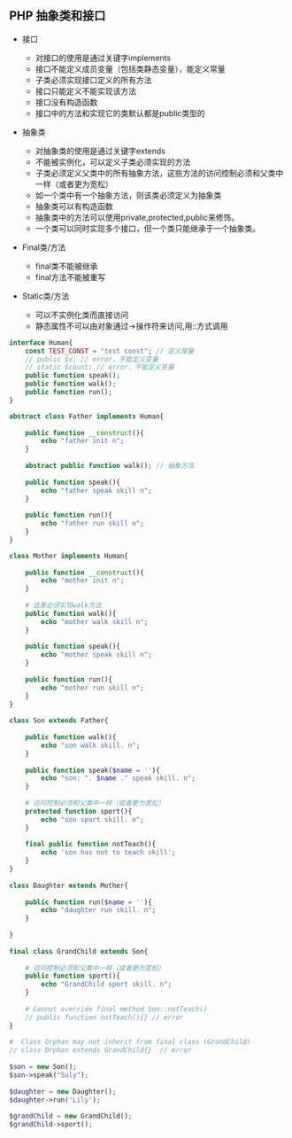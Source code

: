 ﻿  
## PHP 抽象类和接口  
  
* 接口  
  
    * 对接口的使用是通过关键字implements  
    * 接口不能定义成员变量（包括类静态变量），能定义常量  
    * 子类必须实现接口定义的所有方法  
    * 接口只能定义不能实现该方法  
    * 接口没有构造函数  
    * 接口中的方法和实现它的类默认都是public类型的  
  
* 抽象类  
  
    * 对抽象类的使用是通过关键字extends  
    * 不能被实例化，可以定义子类必须实现的方法  
    * 子类必须定义父类中的所有抽象方法，这些方法的访问控制必须和父类中一样（或者更为宽松）  
    * 如一个类中有一个抽象方法，则该类必须定义为抽象类  
    * 抽象类可以有构造函数  
    * 抽象类中的方法可以使用private,protected,public来修饰。  
    * 一个类可以同时实现多个接口，但一个类只能继承于一个抽象类。  
  
* Final类/方法  
  
    * final类不能被继承  
    * final方法不能被重写  
  
* Static类/方法  
  
    * 可以不实例化类而直接访问  
    * 静态属性不可以由对象通过->操作符来访问,用::方式调用  
      
```php  
interface Human{  
    const TEST_CONST = "test const"; // 定义常量  
    // public $v; // error，不能定义变量  
    // static $count; // error，不能定义变量  
    public function speak();  
    public function walk();  
    public function run();  
}  
```  
  
```php  
abstract class Father implements Human{  
  
    public function __construct(){  
        echo "father init n";  
    }  
  
    abstract public function walk(); // 抽象方法  
  
    public function speak(){  
        echo "father speak skill n";  
    }  
  
    public function run(){  
        echo "father run skill n";  
    }  
}  
```  
  
```php  
class Mother implements Human{  
  
    public function __construct(){  
        echo "mother init n";  
    }  
  
    # 这里必须实现walk方法  
    public function walk(){  
        echo "mother walk skill n";  
    }  
  
    public function speak(){  
        echo "mother speak skill n";  
    }  
  
    public function run(){  
        echo "mother run skill n";  
    }  
}  
  
class Son extends Father{  
  
    public function walk(){  
        echo "son walk skill. n";  
    }  
  
    public function speak($name = ''){  
        echo "son: ". $name ." speak skill. n";  
    }  
  
    # 访问控制必须和父类中一样（或者更为宽松）  
    protected function sport(){  
        echo "son sport skill. n";  
    }  
  
    final public function notTeach(){  
        echo 'son has not to teach skill';  
    }  
}  
  
class Daughter extends Mother{  
  
    public function run($name = ''){  
        echo "daughter run skill. n";  
    }  
  
}  
  
final class GrandChild extends Son{  
  
    # 访问控制必须和父类中一样（或者更为宽松）  
    public function sport(){  
        echo "GrandChild sport skill. n";  
    }  
  
    # Cannot override final method Son::notTeach()  
    // public function notTeach(){} // error  
}  
  
#  Class Orphan may not inherit from final class (GrandChild)  
// class Orphan extends GrandChild{}  // error  
  
$son = new Son();  
$son->speak("Suly");  
  
$daughter = new Daughter();  
$daughter->run('Lily');  
  
$grandChild = new GrandChild();  
$grandChild->sport();  
```  

